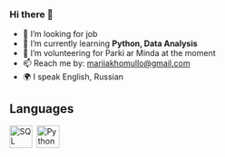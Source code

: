 ### Hi there 👋


- 🔭 I’m looking for job 
- 📝 I’m currently learning **Python, Data Analysis**
- 🌱 I’m volunteering for Parki ar Minda at the moment
- 📫 Reach me by: mariiakhomullo@gmail.com
- 🌍 I speak English, Russian

## Languages

<img src="https://cdn.jsdelivr.net/gh/devicons/devicon/icons/postgresql/postgresql-original.svg" title="SQL" width="40" height="40"/>&nbsp;
<img src="https://cdn.jsdelivr.net/gh/devicons/devicon/icons/python/python-original.svg" title="Python" width="40" height="40"/>

          
